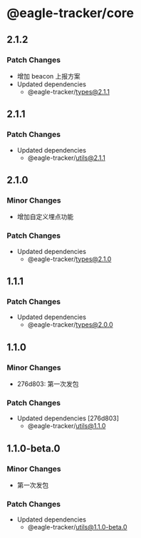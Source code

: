 # @eagle-tracker/core

## 2.1.2

### Patch Changes

- 增加 beacon 上报方案
- Updated dependencies
  - @eagle-tracker/types@2.1.1

## 2.1.1

### Patch Changes

- Updated dependencies
  - @eagle-tracker/utils@2.1.1

## 2.1.0

### Minor Changes

- 增加自定义埋点功能

### Patch Changes

- Updated dependencies
  - @eagle-tracker/types@2.1.0

## 1.1.1

### Patch Changes

- Updated dependencies
  - @eagle-tracker/types@2.0.0

## 1.1.0

### Minor Changes

- 276d803: 第一次发包

### Patch Changes

- Updated dependencies [276d803]
  - @eagle-tracker/utils@1.1.0

## 1.1.0-beta.0

### Minor Changes

- 第一次发包

### Patch Changes

- Updated dependencies
  - @eagle-tracker/utils@1.1.0-beta.0

